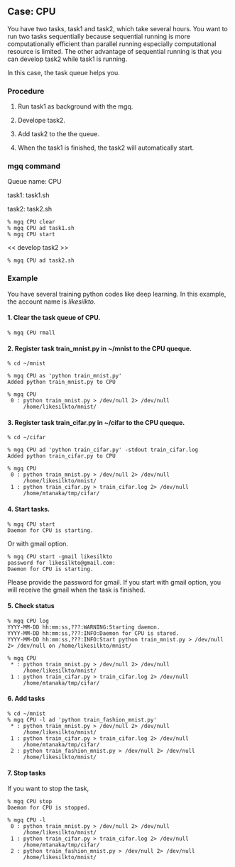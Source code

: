 ## Case: CPU

You have two tasks, task1 and task2, which take several hours.
You want to run two tasks sequentially because sequential running is more computationally efficient than parallel running especially computational resource is limited.
The other advantage of sequential running is that you can develop task2 while task1 is running.

In this case, the task queue helps you.

### Procedure

1. Run task1 as background with the mgq.

1. Develope task2.

1. Add task2 to the the queue.

1. When the task1 is finished, the task2 will automatically start.

### mgq command

Queue name: CPU

task1: task1.sh

task2: task2.sh

```
% mgq CPU clear
% mgq CPU ad task1.sh
% mgq CPU start
```

<< develop task2 >>

```
% mgq CPU ad task2.sh
```

### Example

You have several training python codes like deep learning. In this example, the account name is _likesilkto_.

#### 1. Clear the task queue of CPU.

```
% mgq CPU rmall
```

#### 2. Register task train_mnist.py in ~/mnist to the CPU queque.

```
% cd ~/mnist

% mgq CPU as 'python train_mnist.py'
Added python train_mnist.py to CPU

% mgq CPU
 0 : python train_mnist.py > /dev/null 2> /dev/null
     /home/likesilkto/mnist/
```

#### 3. Register task train_cifar.py in ~/cifar to the CPU queque.

```
% cd ~/cifar

% mgq CPU ad 'python train_cifar.py' -stdout train_cifar.log
Added python train_cifar.py to CPU

% mgq CPU
 0 : python train_mnist.py > /dev/null 2> /dev/null
     /home/likesilkto/mnist/
 1 : python train_cifar.py > train_cifar.log 2> /dev/null
     /home/mtanaka/tmp/cifar/
```

#### 4. Start tasks.

```
% mgq CPU start
Daemon for CPU is starting.
```

Or with gmail option.

```
% mgq CPU start -gmail likesilkto
password for likesilkto@gmail.com:
Daemon for CPU is starting.
```
Please provide the password for gmail.
If you start with gmail option, you will receive the gmail when the task is finished.

#### 5. Check status

```
% mgq CPU log
YYYY-MM-DD hh:mm:ss,???:WARNING:Starting daemon.
YYYY-MM-DD hh:mm:ss,???:INFO:Daemon for CPU is stared.
YYYY-MM-DD hh:mm:ss,???:INFO:Start python train_mnist.py > /dev/null 2> /dev/null on /home/likesilkto/mnist/

% mgq CPU
 * : python train_mnist.py > /dev/null 2> /dev/null
     /home/likesilkto/mnist/
 1 : python train_cifar.py > train_cifar.log 2> /dev/null
     /home/mtanaka/tmp/cifar/
```

#### 6. Add tasks

```
% cd ~/mnist
% mgq CPU -l ad 'python train_fashion_mnist.py'
 * : python train_mnist.py > /dev/null 2> /dev/null
     /home/likesilkto/mnist/
 1 : python train_cifar.py > train_cifar.log 2> /dev/null
     /home/mtanaka/tmp/cifar/
 2 : python train_fashion_mnist.py > /dev/null 2> /dev/null
     /home/likesilkto/mnist/
```

#### 7. Stop tasks
If you want to stop the task,
```
% mgq CPU stop
Daemon for CPU is stopped.

% mgq CPU -l
 0 : python train_mnist.py > /dev/null 2> /dev/null
     /home/likesilkto/mnist/
 1 : python train_cifar.py > train_cifar.log 2> /dev/null
     /home/mtanaka/tmp/cifar/
 2 : python train_fashion_mnist.py > /dev/null 2> /dev/null
     /home/likesilkto/mnist/
```


